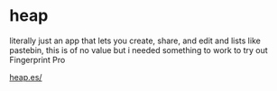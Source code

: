 # heap

literally just an app that lets you create, share, and edit and lists like pastebin, this is of no value but i needed something to work to try out Fingerprint Pro

[heap.es/](https://heap.es/)
